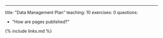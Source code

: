 ---
title: "Data Management Plan"
teaching: 10
exercises: 0
questions:
- "How are pages published?"

{% include links.md %}
